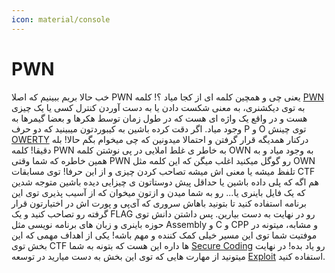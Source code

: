 ```yaml
---
icon: material/console
---
```

# PWN

خب حالا بریم ببینیم که اصلا PWN یعنی چی و همچین کلمه ای از کجا میاد ؟!
کلمه [PWN](https://dictionary.cambridge.org/dictionary/english/pwn) به توی دیکشنری، به معنی شکست دادن یا به دست آوردن کنترل کسی یا یک چیزی هست و در واقع یک واژه ای هست که در طول زمان توسط هکرها و بعضا گیمرها به وجود میاد. اگر دقت کرده باشین به کیبوردتون میبینید که دو حرف P و O توی چینش [OWERTY](https://en.wikipedia.org/wiki/QWERTY) درکنار همدیگه قرار گرفتن و احتمالا میدونین که چی میخوام بگم حالا! 
بله دقیقا! کلمه PWN به خاطر ی غلط املایی در پی نوشتن کلمه OWN به وجود میاد و به همین خاطره که شما وقتی PWN رو گوگل میکنید اغلب میگن که این کلمه مثل OWN تلفظ میشه یا معنی اش میشه تصاحب کردن چیزی و از این حرفا!
توی مسابقات CTF هم اگه که پلی داده باشین یا حداقل پیش دوستاتون ی چیزایی دیده باشین متوجه شدین که یک فایل باینری یا... رو به شما میدن و ازتون میخوان که از آسیب پذیری توی این برنامه استفاده کنید تا بتونید باهاش سروری که آی‌پی و پورت اش در اختیارتون قرار گرفته رو تصاحب کنید و یک FLAG رو در نهایت به دست بیارین.
پس داشتن دانش توی حوزه باینری و زبان های برنامه نویسی مثل Assembly و C و CPP و مشابه، میتونه در موفتیت شما توی این مسیر خیلی کمک کننده و مهم باشه!
یکی از اهداف مهمی که این بخش توی CTF ها داره این هست که بتونه به شما [Secure Coding](https://en.wikipedia.org/wiki/Secure_coding) رو یاد بده! 
در نهایت میتونید از مهارت هایی که توی این بخش به دست میارید در توسعه [Exploit](https://www.offsec.com/cyberversity/exploit-development/) استفاده کنید. 